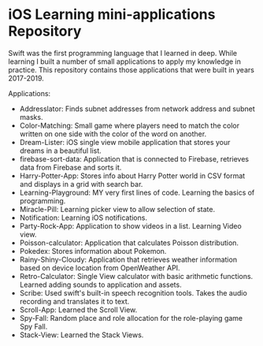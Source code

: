 # iOS Learning mini-applications Repository
Swift was the first programming language that I learned in deep. While learning I built a number of small applications to apply my knowledge in practice. This repository contains those applications that were built in years 2017-2019.

Applications:
- Addresslator: Finds subnet addresses from network address and subnet masks.
- Color-Matching: Small game where players need to match the color written on one side with the color of the word on another.
- Dream-Lister: iOS single view mobile application that stores your dreams in a beautiful list.
- firebase-sort-data: Application that is connected to Firebase, retrieves data from Firebase and sorts it.
- Harry-Potter-App: Stores info about Harry Potter world in CSV format and displays in a grid with search bar.
- Learning-Playground: MY very first lines of code. Learning the basics of programming.
- Miracle-Pill: Learning picker view to allow selection of state.
- Notification: Learning iOS notifications.
- Party-Rock-App: Application to show videos in a list. Learning Video view.
- Poisson-calculator: Application that calculates Poisson distribution.
- Pokedex: Stores information about Pokemon.
- Rainy-Shiny-Cloudy: Application that retrieves weather information based on device location from OpenWeather API.
- Retro-Calculator: Single View calculator with basic arithmetic functions. Learned adding sounds to application and assets.
- Scribe: Used swift's built-in speech recognition tools. Takes the audio recording and translates it to text.
- Scroll-App: Learned the Scroll View.
- Spy-Fall: Random place and role allocation for the role-playing game Spy Fall.
- Stack-View: Learned the Stack Views.
